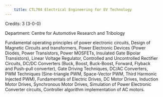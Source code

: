 ```yaml
---
    title: CTL704 Electrical Engineering for EV Technology
---
```

Credits: 3 (3-0-0)

Department: Centre for Automotive Research and Tribology

Fundamental operating principles of power electronic circuits, Design of Magnetic Circuits and transformers, Power Electronic Devices {Power Diodes, Power Transistors, Power MOSFETs, Insulated Gate Bipolar Transistors), Linear Voltage Regulator, Controlled and Uncontrolled Rectifier Circuits, DC/DC Converters (Buck, Boost, Buck-Boost, Forward, Flyback and Push-pull converter), Gate Driving Techniques, DC/AC Converters, PWM Techniques (Sine-triangle PWM, Space-Vector PWM, Third Harmonic Injected PWM), Fundamentals of Electric Drives, DC Motor Drives, Induction Motor Drives, Synchronous Motor Drives, Simulation of Power Electronic Converter circuits, Controller algorithm implementation of AC motors.